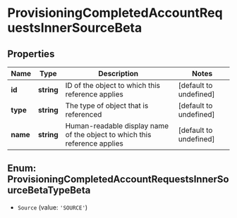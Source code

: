 # ProvisioningCompletedAccountRequestsInnerSourceBeta

## Properties

Name | Type | Description | Notes
------------ | ------------- | ------------- | -------------
**id** | **string** | ID of the object to which this reference applies | [default to undefined]
**type** | **string** | The type of object that is referenced | [default to undefined]
**name** | **string** | Human-readable display name of the object to which this reference applies | [default to undefined]



## Enum: ProvisioningCompletedAccountRequestsInnerSourceBetaTypeBeta


* `Source` (value: `'SOURCE'`)



